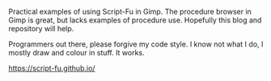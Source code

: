 Practical examples of using Script-Fu in Gimp.
The procedure browser in Gimp is great, but lacks examples of
procedure use. Hopefully this blog and repository will help.

Programmers out there, please forgive my code style. I know
not what I do, I mostly draw and colour in stuff. It works.

https://script-fu.github.io/

